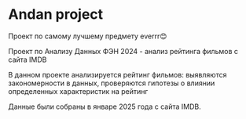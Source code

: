 # Andan project
Проект по самому лучшему предмету everrr😊


Проект по Анализу Данных ФЭН 2024 - анализ рейтинга фильмов с сайта IMDB

В данном проекте анализируется рейтинг фильмов: выявляются закономерности в данных, проверяются гипотезы о влиянии определенных характеристик на рейтинг 

Данные были собраны в январе 2025 года с сайта IMDB.

